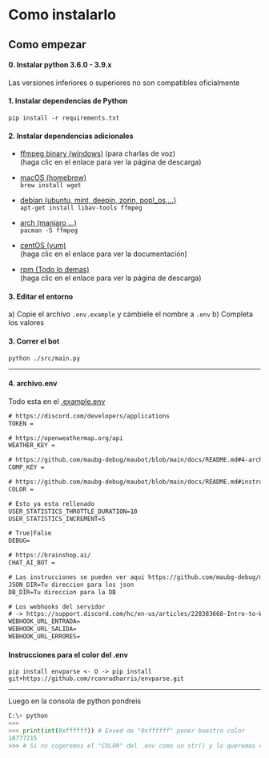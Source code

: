 # Como instalarlo

## Como empezar

#### 0. Instalar python 3.6.0 - 3.9.x
Las versiones inferiores o superiores no son compatibles oficialmente

#### 1. Instalar dependencias de Python
```
pip install -r requirements.txt
```

#### 2. Instalar dependencias adicionales
- [ffmpeg binary (windows)](https://ffmpeg.org/download.html) (para charlas de voz)  
(haga clic en el enlace para ver la página de descarga)

- [macOS (homebrew)](https://formulae.brew.sh/formula/ffmpeg#default)  
```brew install wget```

- [debian (ubuntu, mint, deepin, zorin, pop!_os,...)](https://wiki.debian.org/ffmpeg)  
```apt-get install libav-tools ffmpeg```

- [arch (manjaro,...)](https://www.archlinux.org/packages/extra/x86_64/ffmpeg/)  
```pacman -S ffmpeg```

- [centOS (yum)](https://linuxize.com/post/how-to-install-ffmpeg-on-centos-8/)  
(haga clic en el enlace para ver la documentación)

- [rpm (Todo lo demas)](https://rpmfind.net/linux/rpm2html/search.php?query=ffmpeg)  
(haga clic en el enlace para ver la página de descarga)

#### 3. Editar el entorno
a) Copie el archivo `.env.example` y cámbiele el nombre a `.env`
b) Completa los valores

#### 3. Correr el bot
```shell
python ./src/main.py
```
---
#### 4. archivo.env
Todo esta en el [.example.env](https://github.com/maubg-debug/maubot/blob/main/.example.env)
```txt
# https://discord.com/developers/applications
TOKEN = 

# https://openweathermap.org/api
WEATHER_KEY =

# https://github.com/maubg-debug/maubot/blob/main/docs/README.md#4-archivoenv 
COMP_KEY =

# https://github.com/maubg-debug/maubot/blob/main/docs/README.md#instrucciones-para-el-color-del-env 
COLOR = 

# Esto ya esta rellenado
USER_STATISTICS_THROTTLE_DURATION=10
USER_STATISTICS_INCREMENT=5

# True|False
DEBUG=

# https://brainshop.ai/
CHAT_AI_BOT = 

# Las instrucciones se pueden ver aqui https://github.com/maubg-debug/maubot/tree/main/data#instalacion-de-data
JSON_DIR=Tu direccion para los json
DB_DIR=Tu direccion para la DB

# Los webhooks del servidor
# -> https://support.discord.com/hc/en-us/articles/228383668-Intro-to-Webhooks
WEBHOOK_URL_ENTRADA=
WEBHOOK_URL_SALIDA=
WEBHOOK_URL_ERRORES=

```
#### Instrucciones para el color del .env
```shell
pip install envparse <- O -> pip install git+https://github.com/rconradharris/envparse.git
```
---
Luego en la consola de python pondreis
```python
C:\> python
>>>
>>> print(int(0xffffff)) # Enved de "0xffffff" poner buestro color
16777215
>>> # Si no cogeremos el "COLOR" del .env como un str() y lo queremos en int() para el embed
```
